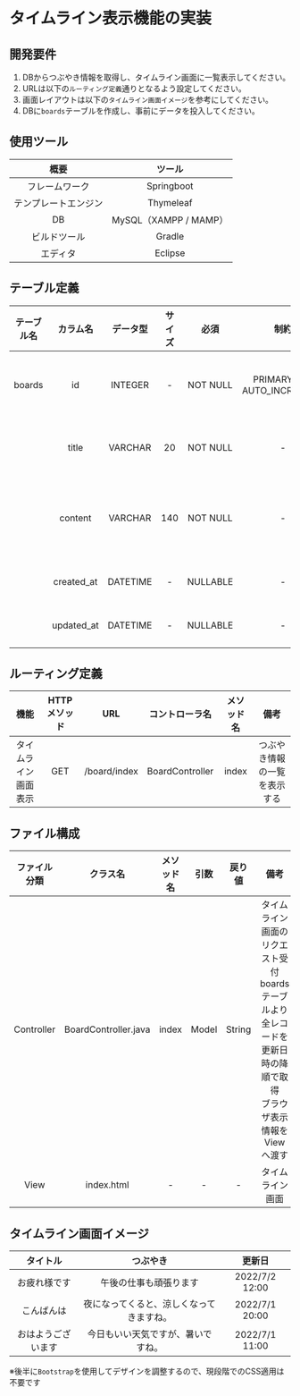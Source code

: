 # タイムライン表示機能の実装

## 開発要件
1. DBからつぶやき情報を取得し、タイムライン画面に一覧表示してください。
2. URLは以下の```ルーティング定義```通りとなるよう設定してください。
3. 画面レイアウトは以下の```タイムライン画面イメージ```を参考にしてください。
4. DBに```boards```テーブルを作成し、事前にデータを投入してください。

## 使用ツール
|概要|ツール|
|:---:|:---:|
|フレームワーク|Springboot|
|テンプレートエンジン|Thymeleaf|
|DB|MySQL（XAMPP / MAMP）|
|ビルドツール|Gradle|
|エディタ|Eclipse|

## テーブル定義
|テーブル名|カラム名|データ型|サイズ|必須|制約|備考|
|:---:|:---:|:---:|:---:|:---:|:---:|:---:|
|boards|id|INTEGER|-|NOT NULL|PRIMARY KEY<br>AUTO_INCREMENT|つぶやきID|
||title|VARCHAR|20|NOT NULL|-|タイトル|
||content|VARCHAR|140|NOT NULL|-|つぶやき内容|
||created_at|DATETIME|-|NULLABLE|-|登録日|
||updated_at|DATETIME|-|NULLABLE|-|更新日|

## ルーティング定義
|機能|HTTPメソッド|URL|コントローラ名|メソッド名|備考|
|:---:|:---:|:---:|:---:|:---:|:---:|
|タイムライン画面表示|GET|/board/index|BoardController|index|つぶやき情報の一覧を表示する|

## ファイル構成
|ファイル分類|クラス名|メソッド名|引数|戻り値|備考|
|:---:|:---:|:---:|:---:|:---:|:---:|
|Controller|BoardController.java|index|Model|String|タイムライン画面のリクエスト受付<br>boardsテーブルより全レコードを更新日時の降順で取得<br>ブラウザ表示情報をViewへ渡す|
|View|index.html|-|-|-|タイムライン画面|

## タイムライン画面イメージ
|タイトル|つぶやき|更新日|
|:---:|:---:|:---:|
|お疲れ様です|午後の仕事も頑張ります|2022/7/2 12:00|
|こんばんは|夜になってくると、涼しくなってきますね。|2022/7/1 20:00|
|おはようございます|今日もいい天気ですが、暑いですね。|2022/7/1 11:00|

※後半に```Bootstrap```を使用してデザインを調整するので、現段階でのCSS適用は不要です
